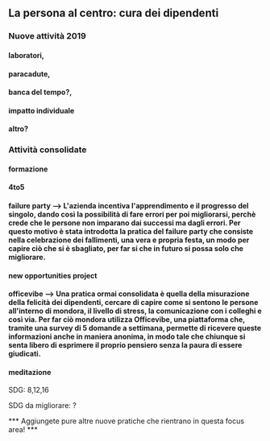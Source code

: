 ## La persona al centro: cura dei dipendenti 

### Nuove attività 2019

#### laboratori, 

#### paracadute, 

#### banca del tempo?, 

#### impatto individuale

#### altro?

### Attività consolidate

#### formazione

#### 4to5

#### failure party --> L'azienda incentiva l'apprendimento e il progresso del singolo, dando così la possibilità di fare errori per poi migliorarsi, perchè crede che le persone non imparano dai successi ma dagli errori. Per questo motivo è stata introdotta la pratica del failure party che consiste nella celebrazione dei fallimenti, una vera e propria festa, un modo per capire ciò che si è sbagliato, per far si che in futuro si possa solo che migliorare. 

#### new opportunities project

#### officevibe --> Una pratica ormai consolidata è quella della misurazione della felicità dei dipendenti, cercare di capire come si sentono le persone all'interno di mondora, il livello di stress, la comunicazione con i colleghi e così via. Per far ciò mondora utilizza Officevibe, una piattaforma che, tramite una survey di 5 domande a settimana, permette di ricevere queste informazioni anche in maniera anonima, in modo tale che chiunque si senta libero di esprimere il proprio pensiero senza la paura di essere giudicati. 

#### meditazione

SDG: 8,12,16

SDG da migliorare: ?

*** Aggiungete pure altre nuove pratiche che rientrano in questa focus area! ***
